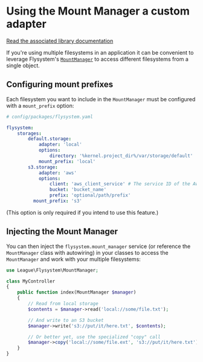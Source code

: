 # Using the Mount Manager a custom adapter

[Read the associated library documentation](https://flysystem.thephpleague.com/v1/docs/advanced/mount-manager/)

If you're using multiple filesystems in an application it can be convenient to leverage Flysystem's
[`MountManager`](https://flysystem.thephpleague.com/v1/docs/advanced/mount-manager/) to access different filesystems
from a single object.

## Configuring mount prefixes

Each filesystem you want to include in the `MountManager` must be configured with a `mount_prefix` option:

```yaml
# config/packages/flysystem.yaml

flysystem:
    storages:
        default.storage:
            adapter: 'local'
            options:
                directory: '%kernel.project_dir%/var/storage/default'
            mount_prefix: 'local'
        s3.storage:
            adapter: 'aws'
            options:
                client: 'aws_client_service' # The service ID of the Aws\S3\S3Client instance
                bucket: 'bucket_name'
                prefix: 'optional/path/prefix'
          mount_prefix: 's3'
```

(This option is only required if you intend to use this feature.)

## Injecting the Mount Manager

You can then inject the `flysystem.mount_manager` service (or reference the `MountManager` class with autowiring) in your classes to access the `MountManager` and work with your multiple filesystems:

```php
use League\Flysystem\MountManager;

class MyController
{
    public function index(MountManager $manager)
    {
        // Read from local storage
        $contents = $manager->read('local://some/file.txt');

        // And write to an S3 bucket
        $manager->write('s3://put/it/here.txt', $contents);

        // Or better yet, use the specialized "copy" call
        $manager->copy('local://some/file.ext', 's3://put/it/here.txt');
    }
}
```
